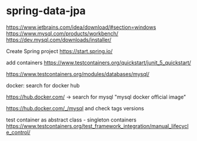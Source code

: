 # spring-data-jpa

https://www.jetbrains.com/idea/download/#section=windows
https://www.mysql.com/products/workbench/
https://dev.mysql.com/downloads/installer/

Create Spring project
https://start.spring.io/

add containers
https://www.testcontainers.org/quickstart/junit_5_quickstart/

https://www.testcontainers.org/modules/databases/mysql/


docker: search for docker hub

https://hub.docker.com/ -> search for mysql "mysql docker official image" 

https://hub.docker.com/_/mysql and check tags versions

test container as abstract class - singleton containers
https://www.testcontainers.org/test_framework_integration/manual_lifecycle_control/